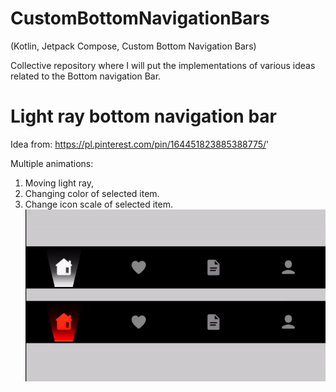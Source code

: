 # CustomBottomNavigationBars
(Kotlin, Jetpack Compose, Custom Bottom Navigation Bars)

Collective repository where I will put the implementations of various ideas related to the Bottom navigation Bar.

# Light ray bottom navigation bar
Idea from: https://pl.pinterest.com/pin/164451823885388775/'

Multiple animations:
1. Moving light ray,
2. Changing color of selected item.
3. Change icon scale of selected item.
![Alt text](light_ray_bottom_nav_gif.gif?raw=true "Light ray bottom navigation Bar")

